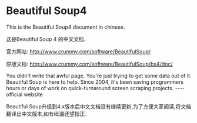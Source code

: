 Beautiful Soup4
================

This is the Beautiful Soup4 document in chinese.

这是Beautiful Soup 4 的中文文档.

官方网站: http://www.crummy.com/software/BeautifulSoup/

原版文档: http://www.crummy.com/software/BeautifulSoup/bs4/doc/

You didn't write that awful page. You're just trying to get some data out of it. Beautiful Soup is here to help. Since 2004, it's been saving programmers hours or days of work on quick-turnaround screen scraping projects. ---- official website

Beautiful Soup升级到4.x版本后中文文档没有继续更新,为了方便大家阅读,将文档翻译出中文版本,如有纰漏还望指正.